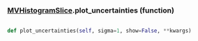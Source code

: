 ### [MVHistogramSlice](MVHistogramSlice.md).plot_uncertainties (function)


```py

def plot_uncertainties(self, sigma=1, show=False, **kwargs)

```



        

